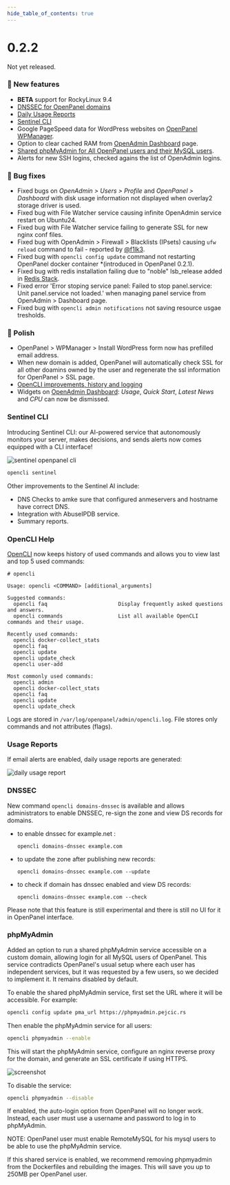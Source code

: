 ```yaml
--- 
hide_table_of_contents: true
---
```



# 0.2.2

Not yet released.



### 🚀 New features
- **BETA** support for RockyLinux 9.4
- [DNSSEC for OpenPanel domains](#dnssec)
- [Daily Usage Reports](#usage-reports)
- [Sentinel CLI](#sentinel-cli)
- Google PageSpeed data for WordPress websites on [OpenPanel WPManager](/docs/panel/applications/wordpress/).
- Option to clear cached RAM from [OpenAdmin Dashboard](/docs/admin/dashboard/) page.
- [Shared phpMyAdmin for All OpenPanel users and their MySQL users](#phpmyadmin).
- Alerts for new SSH logins, checked agains the list of OpenAdmin logins.


### 🐛 Bug fixes
- Fixed bugs on *OpenAdmin > Users > Profile* and *OpenPanel > Dashboard* with disk usage information not displayed when overlay2 storage driver is used.
- Fixed bug with File Watcher service causing infinite OpenAdmin service restart on Ubuntu24.
- Fixed bug with File Watcher service failing to generate SSL for new nginx conf files.
- Fixed bug with OpenAdmin > Firewall > Blacklists (IPsets) causing `ufw reload` command to fail - reported by [@f1lk3](https://github.com/f1lk3).
- Fixed bug with `opencli config update` command not restarting OpenPanel docker container *(introduced in OpenPanel 0.2.1).
- Fixed bug with redis installation failing due to "noble" lsb_release added in [Redis Stack](https://redis.io/docs/latest/operate/oss_and_stack/install/install-stack/linux/).
- Fixed error 'Error stoping service panel: Failed to stop panel.service: Unit panel.service not loaded.' when managing panel service from OpenAdmin > Dashboard page.
- Fixed bug with `opencli admin notifications` not saving resource usgae tresholds.

### 💅 Polish

- OpenPanel > WPManager > Install WordPress form now has prefilled email address.
- When new domain is added, OpenPanel will automatically check SSL for all other doamins owned by the user and regenerate the ssl information for OpenPanel > SSL page.
- [OpenCLI improvements, history and logging](#opencli-help)
- Widgets on [OpenAdmin Dashboard](/docs/admin/dashboard/): *Usage*, *Quick Start*, *Latest News* and *CPU* can now be dismissed.


### Sentinel CLI

Introducing Sentinel CLI: our AI-powered service that autonomously monitors your server, makes decisions, and sends alerts now comes equipped with a CLI interface!

![sentinel openpanel cli](https://i.postimg.cc/kg56D2x2/sentinel-openpaenl.png)

```bash
opencli sentinel
```

Other improvements to the Sentinel AI include:

- DNS Checks to amke sure that configured anmeservers and hostname have correct DNS.
- Integration with AbuseIPDB service.
- Summary reports.



### OpenCLI Help

[OpenCLI](https://dev.openpanel.co/cli/) now keeps history of used commands and allows you to view last and top 5 used commands:
```
# opencli

Usage: opencli <COMMAND> [additional_arguments]

Suggested commands:
  opencli faq                       Display frequently asked questions and answers.
  opencli commands                  List all available OpenCLI commands and their usage.

Recently used commands:
  opencli docker-collect_stats
  opencli faq
  opencli update
  opencli update_check
  opencli user-add

Most commonly used commands:
  opencli admin
  opencli docker-collect_stats
  opencli faq
  opencli update
  opencli update_check
```

Logs are stored in `/var/log/openpanel/admin/opencli.log`. File stores only commands and not attributes (flags).

### Usage Reports

If email alerts are enabled, daily usage reports are generated:

![daily usage report](https://i.postimg.cc/L8ZJptHV/daily-email-reports.png)

### DNSSEC

New command `opencli domains-dnssec` is available and allows administrators to enable DNSSEC, re-sign the zone and view DS records for domains.

- to enable dnssec for example.net :
  ```
  opencli domains-dnssec example.com
  ```

- to update the zone after publishing new records:
  ```
  opencli domains-dnssec example.com --update
  ```

- to check if domain has dnssec enabled and view DS records:
  ```
  opencli domains-dnssec example.com --check
  ```

Please note that this feature is still experimental and there is still no UI for it in OpenPanel interface.

### phpMyAdmin

Added an option to run a shared phpMyAdmin service accessible on a custom domain, allowing login for all MySQL users of OpenPanel. This service contradicts OpenPanel's usual setup where each user has independent services, but it was requested by a few users, so we decided to implement it. It remains disabled by default.

To enable the shared phpMyAdmin service, first set the URL where it will be accessible. For example:

```bash
opencli config update pma_url https://phpmyadmin.pejcic.rs
```

Then enable the phpMyAdmin service for all users:

```bash
opencli phpmyadmin --enable
```

This will start the phpMyAdmin service, configure an nginx reverse proxy for the domain, and generate an SSL certificate if using HTTPS.

![screenshot](https://i.postimg.cc/7h5Sg4vV/phpmyadminlink.png)




To disable the service:

```bash
opencli phpmyadmin --disable
```

If enabled, the auto-login option from OpenPanel will no longer work. Instead, each user must use a username and password to log in to phpMyAdmin.

NOTE: OpenPanel user must enable RemoteMySQL for his mysql users to be able to use the phpMyAdmin service.


If this shared service is enabled, we recommend removing phpmyadmin from the Dockerfiles and rebuilding the images. This will save you up to 250MB per OpenPanel user.
